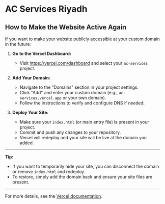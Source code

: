 # AC Services Riyadh

## How to Make the Website Active Again

If you want to make your website publicly accessible at your custom domain in the future:

1. **Go to the Vercel Dashboard:**
   - Visit https://vercel.com/dashboard and select your `ac-services` project.

2. **Add Your Domain:**
   - Navigate to the "Domains" section in your project settings.
   - Click "Add" and enter your custom domain (e.g., `ac-services.vercel.app` or your own domain).
   - Follow the instructions to verify and configure DNS if needed.

3. **Deploy Your Site:**
   - Make sure your `index.html` (or main entry file) is present in your project.
   - Commit and push any changes to your repository.
   - Vercel will redeploy and your site will be live at the domain you added.

---

**Tip:**
- If you want to temporarily hide your site, you can disconnect the domain or remove `index.html` and redeploy.
- To restore, simply add the domain back and ensure your site files are present.

---

For more details, see the [Vercel documentation](https://vercel.com/docs/concepts/projects/domains).
